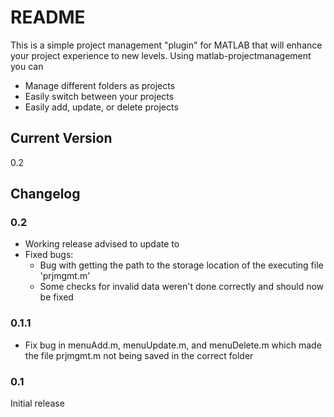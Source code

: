 # README

This is a simple project management "plugin" for MATLAB that will enhance your project experience to new levels. Using matlab-projectmanagement you can

* Manage different folders as projects
* Easily switch between your projects
* Easily add, update, or delete projects


## Current Version
0.2


## Changelog

### 0.2
* Working release advised to update to
* Fixed bugs:
  * Bug with getting the path to the storage location of the executing file 'prjmgmt.m'
  * Some checks for invalid data weren't done correctly and should now be fixed


### 0.1.1
* Fix bug in menuAdd.m, menuUpdate.m, and menuDelete.m which made the file prjmgmt.m not being saved in the correct folder


### 0.1
Initial release
